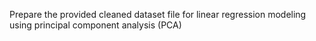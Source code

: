 Prepare the provided cleaned dataset file for linear regression modeling using principal component analysis (PCA)
